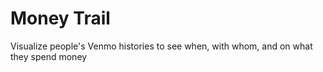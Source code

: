 # Money Trail
Visualize people's Venmo histories to see when, with whom, and on what they spend money